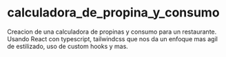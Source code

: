 # calculadora_de_propina_y_consumo
Creacion de una calculadora de propinas y consumo para un restaurante. Usando React con typescript, tailwindcss que nos da un enfoque mas agil de estilizado, uso de custom hooks y mas.
